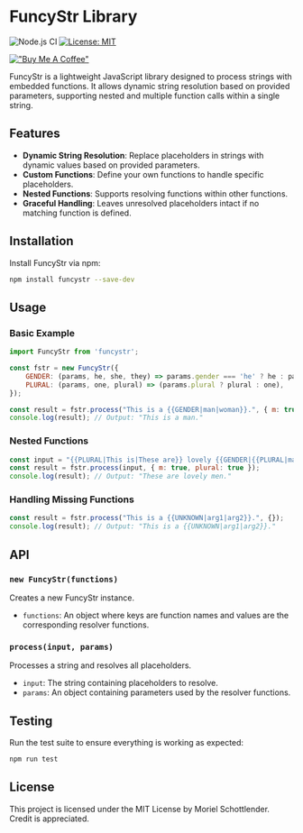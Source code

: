 # FuncyStr Library
![Node.js CI](https://github.com/mooeypoo/FuncyStr/actions/workflows/test.yaml/badge.svg) [![License: MIT](https://img.shields.io/badge/License-MIT-blue.svg)](https://opensource.org/licenses/MIT)

[!["Buy Me A Coffee"](https://www.buymeacoffee.com/assets/img/custom_images/orange_img.png)](https://buymeacoffee.com/mooeypoo)

FuncyStr is a lightweight JavaScript library designed to process strings with embedded functions. It allows dynamic string resolution based on provided parameters, supporting nested and multiple function calls within a single string.

## Features

- **Dynamic String Resolution**: Replace placeholders in strings with dynamic values based on provided parameters.
- **Custom Functions**: Define your own functions to handle specific placeholders.
- **Nested Functions**: Supports resolving functions within other functions.
- **Graceful Handling**: Leaves unresolved placeholders intact if no matching function is defined.

## Installation

Install FuncyStr via npm:

```bash
npm install funcystr --save-dev
```

## Usage

### Basic Example

```javascript
import FuncyStr from 'funcystr';

const fstr = new FuncyStr({
    GENDER: (params, he, she, they) => params.gender === 'he' ? he : params.gender === 'she' ? she : they;
    PLURAL: (params, one, plural) => (params.plural ? plural : one),
});

const result = fstr.process("This is a {{GENDER|man|woman}}.", { m: true });
console.log(result); // Output: "This is a man."
```

### Nested Functions

```javascript
const input = "{{PLURAL|This is|These are}} lovely {{GENDER|{{PLURAL|man|men}}|{{PLURAL|woman|women}}}}.";
const result = fstr.process(input, { m: true, plural: true });
console.log(result); // Output: "These are lovely men."
```

### Handling Missing Functions

```javascript
const result = fstr.process("This is a {{UNKNOWN|arg1|arg2}}.", {});
console.log(result); // Output: "This is a {{UNKNOWN|arg1|arg2}}."
```

## API

### `new FuncyStr(functions)`

Creates a new FuncyStr instance.

- `functions`: An object where keys are function names and values are the corresponding resolver functions.

### `process(input, params)`

Processes a string and resolves all placeholders.

- `input`: The string containing placeholders to resolve.
- `params`: An object containing parameters used by the resolver functions.

## Testing

Run the test suite to ensure everything is working as expected:

```bash
npm run test
```

## License

This project is licensed under the MIT License by Moriel Schottlender. Credit is appreciated.
